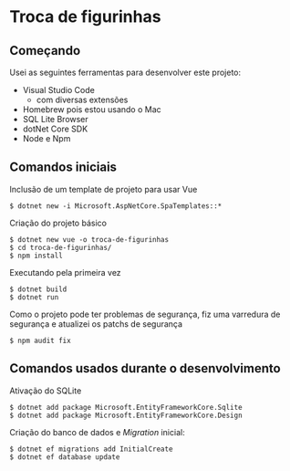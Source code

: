 # Troca de figurinhas

## Começando

Usei as seguintes ferramentas para desenvolver este projeto:

- Visual Studio Code
  - com diversas extensões
- Homebrew pois estou usando o Mac
- SQL Lite Browser
- dotNet Core SDK
- Node e Npm

## Comandos iniciais

Inclusão de um template de projeto para usar Vue

```
$ dotnet new -i Microsoft.AspNetCore.SpaTemplates::*
```

Criação do projeto básico

```
$ dotnet new vue -o troca-de-figurinhas
$ cd troca-de-figurinhas/
$ npm install
```

Executando pela primeira vez

```
$ dotnet build
$ dotnet run
```

Como o projeto pode ter problemas de segurança, fiz uma varredura de segurança e atualizei os patchs de segurança

```
$ npm audit fix
```

## Comandos usados durante o desenvolvimento

Ativação do SQLite

```
$ dotnet add package Microsoft.EntityFrameworkCore.Sqlite
$ dotnet add package Microsoft.EntityFrameworkCore.Design
```

Criação do banco de dados e *Migration* inicial:

```
$ dotnet ef migrations add InitialCreate
$ dotnet ef database update
```